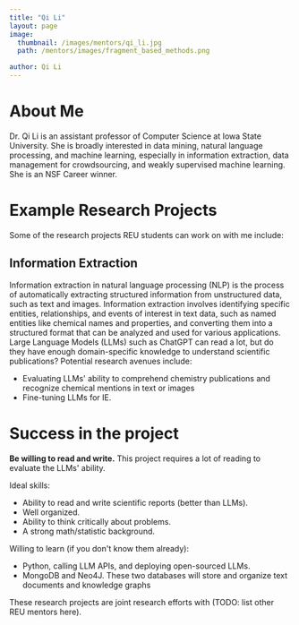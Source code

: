 ```yaml
---
title: "Qi Li"
layout: page
image:
  thumbnail: /images/mentors/qi_li.jpg
  path: /mentors/images/fragment_based_methods.png

author: Qi Li
---
```


# About Me

Dr. Qi Li is an assistant professor of Computer Science at Iowa State
University. She is broadly interested in data mining, natural language
processing, and machine learning, especially in information extraction, data
management for crowdsourcing, and weakly supervised machine learning. She is an
NSF Career winner.

# Example Research Projects

Some of the research projects REU students can work on with me include:

## Information Extraction

Information extraction in natural language processing (NLP) is the process of
automatically extracting structured information from unstructured data, such as
text and images. Information extraction involves identifying specific entities,
relationships, and events of interest in text data, such as named entities like
chemical names and properties, and converting them into a structured format
that can be analyzed and used for various applications. Large Language Models
(LLMs) such as ChatGPT can read a lot, but do they have enough domain-specific
knowledge to understand scientific publications? Potential research avenues
include:

- Evaluating LLMs' ability to comprehend chemistry publications and recognize
  chemical mentions in text or images
- Fine-tuning LLMs for IE.

# Success in the project

**Be willing to read and write.** This project requires a lot of reading to
evaluate the LLMs' ability.

Ideal skills:

- Ability to read and write scientific reports (better than LLMs).
- Well organized.
- Ability to think critically about problems.
- A strong math/statistic background.

Willing to learn (if you don't know them already):

- Python, calling LLM APIs, and deploying open-sourced LLMs.
- MongoDB and Neo4J. These two databases will store and organize text documents
  and knowledge graphs

These research projects are joint research efforts with (TODO: list other REU
mentors here).
